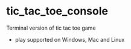 # tic_tac_toe_console

Terminal version of tic tac toe game
- play supported on Windows, Mac and Linux